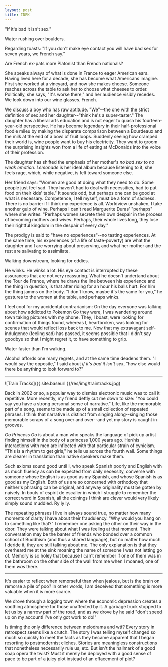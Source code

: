 ```yaml
---
layout: post
title: IDEK
---
```


"If it's bad it isn't sex."

Water rushing over boulders.

Regarding toasts: "If you don't make eye contact you will have bad sex for seven years, we French say."

Are French ex-pats more Platonist than French nationals?

She speaks always of what is done in France to eager American ears. Having lived here for a decade, she has become what Americans imagine. First she worked at a vineyard, and now she makes cheese. Someone reaches across the table to ask her to choose what cheeses to order. Politically, she says, "it's worse there," and her audience visibly recedes. We look down into our wine glasses. French.

We discuss a boy who has raw aptitude. "We"--the one with the strict definition of sex and her daughter--"think he's a super-taster." The daughter has a liberal arts education and is not eager to quash his fourteen-year-old perspective. He has become legendary in their half-professional foodie mileu by making the disparate comparison between a Bourdeaux and the milk at the end of a bowl of fruit loops. Suddenly seeing how cramped their world is, wine people want to buy his electricity. They want to groom the surprising insights won from a life of eating at McDonalds into the voice of their profession.

The daughter has shifted the emphasis of her mother's *no bad sex* to *no weak emotion*. *Lemonade* is her ideal album because listening to it, she feels rage, which, while negative, is felt toward someone else.

Her friend says: "Women are good at doing what they need to do. Some people just feel sad. They haven't had to deal with necessities, had to put food on their kids' table." It sounds odd, but perhaps one can be good at what is necessary. Competence, I tell myself, must be a form of sadness. There is no barrier if I think my experience is all. Worldview unshaken, I take another gulp of wine. Perhaps I can't read Marguerite Duras' "perhaps" where she writes: "Perhaps women secrete their own despair in the process of becoming mothers and wives. Perhaps, their whole lives long, they lose their rightful kingdom in the despair of every day."

The prodigy is said to "have no experiences"--no tasting experiences. At the same time, his experiences (of a life of taste-poverty) are what the daughter and I are worrying about preserving, and what her mother and the rest are salivating to assimilate.

Walking downstream, looking for eddies.

He winks. He winks a lot. His eye contact is interrupted by these assurances that are not very reassuring. What he doesn't undertand about the Tour de France, where he draws the line between his experience and the thing in question, is that after riding for an hour his balls hurt. For him the thing jamms on the body. "I don't know, maybe it's the same for you," he gestures to the women at the table, and perhaps winks.

I feel cool for my accidental contrarianism: On the day everyone was talking about how addicted to Pokemon Go they were, I was wandering around town taking pictures with my phone. They, I boast, were looking for confirmation of things found, whereas I, heartbroken, was looking for scenes that would reflect loss back to me. Now that my extravagant self-indulgence (feeling sad) has passed, it seems possible that I didn't say goodbye so that I might regret it, to have something to grip.

Water faster than I'm walking.

Alcohol affords one many regrets, and at the same time deadens them. "I would say the opposite," I said about *if it's bad it isn't sex*, "how else would there be anything to look forward to?"

---

![Train Tracks]({{ site.baseurl }}/res/img/traintracks.jpg)

Back in 2002 or so, a popular way to dismiss electronic music was to call it repetitive. More recently, my friend deftly cut me down to size: "You could say you have a strong personal sense of narrative." Life, like the memorable part of a song, seems to be made up of a small collection of repeated phrases. I think that narrative is distinct from singing along--singing those memorable scraps of a song over and over--and yet my story is caught in grooves.

*Go Princess Go* is about a man who speaks the language of pick up artist finding himself in the body of a princess 1,000 years ago. Her/his interactions with men are inflected with that particular strain of cynicism. "This is a rhythm to get girls," he tells us across the fourth wall. Some things are clearer in translation than native speakers make them.

Such axioms sound good until I, who speak Spanish poorly and English with as much fluency as can be expected from daily necessity, converse with someone whose English is as good as my Spanish, and whose Spanish is as good as my English. Both of us are so concerned with orthodoxy that neither's phrasing can be original, and anyway originality must be gotten by naively. In bouts of espirit de escalier in which I struggle to remember the correct word in Spanish, all the coinings I think are clever would very likely simply sound muddled. Ry ly ly.

The repeating phrases I live in always sound true, no matter how many moments of clarity I have about their fraudulency. "Why would you hang on to something like that?" I remember one asking the other on their way in the door. They were talking about what I was feeling at that moment. Their conversation may be the banter of friends who bonded over a common school of Buddhism (and thus a shared language), but no matter how much I deride it, they are still talking about me. The only explanation is that they overheard me at the sink moaning the name of someone I was not letting go of. Memory is so holey that because I can't remember if one of them was in the bathroom on the other side of the wall from me when I moaned, one of them *was* there.

---

It's easier to reflect when remorseful than when jealous, but is the brain on remorse a pile of poo? In other words, I am deceived that something is more valuable when it is more scarce.

We drove through a logging town where the economic depression creates a soothing atmosphere for those unaffected by it. A garbage truck stopped to let us by a narrow part of the road, and as we drove by he said "don't speed up on my account! I've only got work to do!"

Is timing the only difference between melodrama and wtf? Every story in retrospect seems like a crutch. The story I was telling myself changed so much so quickly to meet the facts as they became apparent that I began resorting to postmodernist cliches. Stories are meaningless constructions that nonetheless necessarily rule us, etc. But isn't the hallmark of a good soap opera the twist? Must it merely be deployed with a good sense of pace to be part of a juicy plot instead of an effacement of plot?